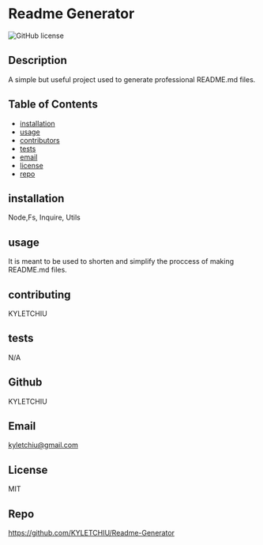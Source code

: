 # Readme Generator
![GitHub license](https://img.shields.io/badge/Made%20by-%40undefined-green)

## Description
A simple but useful project used to generate professional README.md files.

## Table of Contents
* [installation](#installation)
* [usage](#usage)
* [contributors](#contributors)
* [tests](#tests)
* [email](#email)
* [license](#license)
* [repo](#repo)

## installation
Node,Fs, Inquire, Utils  

## usage
It is meant to be used to shorten and simplify the proccess of making README.md files.

## contributing
KYLETCHIU

## tests
N/A

## Github
KYLETCHIU

## Email
 kyletchiu@gmail.com


## License
 MIT 

## Repo
https://github.com/KYLETCHIU/Readme-Generator
